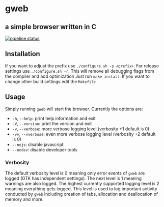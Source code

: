 # gweb
## a simple browser written in C
[![pipeline status](https://gitlab.sokoll.com/moritz/gweb/badges/main/pipeline.svg)](https://gitlab.sokoll.com/moritz/gweb/-/commits/main)
## Installation
If you want to adjust the prefix use `./configure.sh -p <prefix>`.
For release settings use `./configure.sh -r`. This will remove all debugging flags from the compiler and add optimization
Just run `make install`. If you want to change other build settings edit the `Makefile`

## Usage
Simply running `gweb` will start the browser. Currently the options are:
- `-h`, `--help`: print help information and exit
- `-V`, `--version`: print the version and exit
- `-v`, `--verbose`: more verbose logging level (verbosity +1 default is 0)
- `-vv`, `--vverbose`: even more verbose logging level (verbosity +2 default is
  0)
- `--nojs`: disable javascript
- `--nodev`: disable developer tools
### Verbosity
The default verbosity level is 0 meaning only error events of `gweb` are logged
(GTK has independent settings). The next level is 1 meaning warnings are also
logged. The highest currently supported logging level is 2 meaning everything
gets logged. This level is used to log important activity conducted by `gweb`
including creation of tabs, allocation and deallocation of memory and more.
